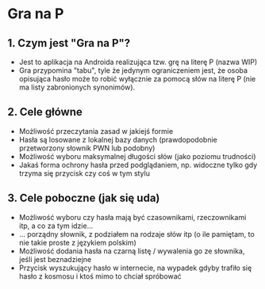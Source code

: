 # Gra na P
## 1. Czym jest "Gra na P"?
- Jest to aplikacja na Androida realizująca tzw. grę na literę P (nazwa WIP)
- Gra przypomina "tabu", tyle że jedynym ograniczeniem jest, że osoba opisująca hasło może to robić wyłącznie za pomocą słów na literę P (nie ma listy zabronionych synonimów).

## 2. Cele główne
- Możliwość przeczytania zasad w jakiejś formie
- Hasła są losowane z lokalnej bazy danych (prawdopodobnie przetworzony słownik PWN lub podobny)
- Możliwość wyboru maksymalnej długości słów (jako poziomu trudności)
- Jakaś forma ochrony hasła przed podglądaniem, np. widoczne tylko gdy trzyma się przycisk czy coś w tym stylu

## 3. Cele poboczne (jak się uda)
- Możliwość wyboru czy hasła mają być czasownikami, rzeczownikami itp, a co za tym idzie...
- ... porządny słownik, z podziałem na rodzaje słów itp (o ile pamiętam, to nie takie proste z językiem polskim)
- Możliwość dodania hasła na czarną listę / wywalenia go ze słownika, jeśli jest beznadziejne
- Przycisk wyszukujący hasło w internecie, na wypadek gdyby trafiło się hasło z kosmosu i ktoś mimo to chciał spróbować
